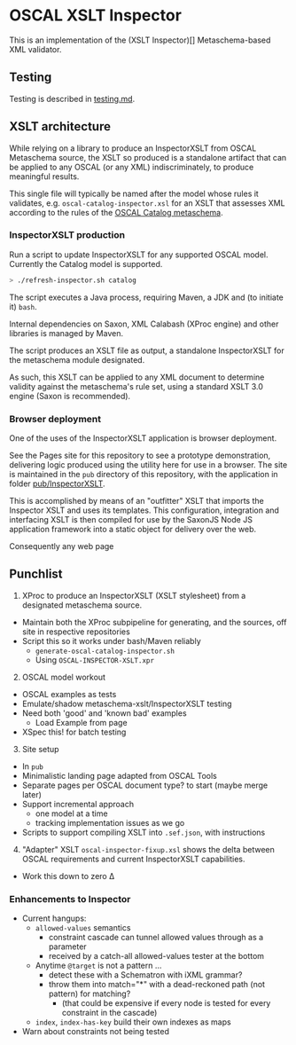 # OSCAL XSLT Inspector

This is an implementation of the (XSLT Inspector)[] Metaschema-based XML validator.

## Testing

Testing is described in [testing.md](testing.md).

## XSLT architecture

While relying on a library to produce an InspectorXSLT from OSCAL Metaschema source, the XSLT so produced is a standalone artifact that can be applied to any OSCAL (or any XML) indiscriminately, to produce meaningful results.

This single file will typically be named after the model whose rules it validates, e.g. `oscal-catalog-inspector.xsl` for an XSLT that assesses XML according to the rules of the [OSCAL Catalog metaschema](https://pages.nist.gov/OSCAL-Reference/models/develop/catalog/).

### InspectorXSLT production

Run a script to update InspectorXSLT for any supported OSCAL model. Currently the Catalog model is supported.

```bash
> ./refresh-inspector.sh catalog
```

The script executes a Java process, requiring Maven, a JDK and (to initiate it) `bash`.

Internal dependencies on Saxon, XML Calabash (XProc engine) and other libraries is managed by Maven.

The script produces an XSLT file as output, a standalone InspectorXSLT for the metaschema module designated.

As such, this XSLT can be applied to any XML document to determine validity against the metaschema's rule set, using a standard XSLT 3.0 engine (Saxon is recommended).

### Browser deployment

One of the uses of the InspectorXSLT application is browser deployment.

See the Pages site for this repository to see a prototype demonstration, delivering logic produced using the utility here for use in a browser. The site is maintained in the `pub` directory of this repository, with the application in folder [pub/InspectorXSLT](../pub/InspectorXSLT/).

This is accomplished by means of an "outfitter" XSLT that imports the Inspector XSLT and uses its templates. This configuration, integration and interfacing XSLT is then compiled for use by the SaxonJS Node JS application framework into a static object for delivery over the web.

Consequently any web page 


## Punchlist

1. XProc to produce an InspectorXSLT (XSLT stylesheet) from a designated metaschema source.
 - Maintain both the XProc subpipeline for generating, and the sources, off site in respective repositories
 - Script this so it works under bash/Maven reliably
   - `generate-oscal-catalog-inspector.sh`
   - Using `OSCAL-INSPECTOR-XSLT.xpr`

 2. OSCAL model workout
  - OSCAL examples as tests
  - Emulate/shadow metaschema-xslt/InspectorXSLT testing
  - Need both 'good' and 'known bad' examples
    - Load Example from page
  - XSpec this! for batch testing    

3. Site setup
  - In `pub`
  - Minimalistic landing page adapted from OSCAL Tools
  - Separate pages per OSCAL document type? to start (maybe merge later)
  - Support incremental approach
    - one model at a time
    - tracking implementation issues as we go
  - Scripts to support compiling XSLT into `.sef.json`, with instructions 

4. "Adapter" XSLT `oscal-inspector-fixup.xsl` shows the delta between OSCAL requirements and current InspectorXSLT capabilities.
  - Work this down to zero Δ

### Enhancements to Inspector

- Current hangups:
  - `allowed-values` semantics
    - constraint cascade can tunnel allowed values through as a parameter
    - received by a catch-all allowed-values tester at the bottom
  - Anytime `@target` is not a pattern ...
    - detect these with a Schematron with iXML grammar?
    - throw them into match="*" with a dead-reckoned path (not pattern) for matching?
      - (that could be expensive if every node is tested for every constraint in the cascade)
  - `index`, `index-has-key` build their own indexes as maps
- Warn about constraints not being tested

 
